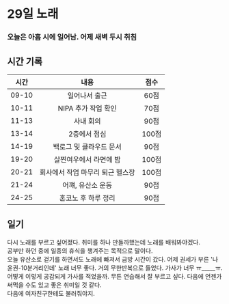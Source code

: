 # 29일 노래

### 오늘은 아홉 시에 일어남. 어제 새벽 두시 취침

## 시간 기록 
|시간|내용|점수|
|:-:|:-:|:-:|
|09-10|일어나서 출근|60점|
|10-11|NIPA 추가 작업 확인|70점|
|11-13|사내 회의|90점|
|13-14|2층에서 점심|100점|
|14-19|백로그 및 클라우드 문서|90점|
|19-20|살찐여우에서 라면에 밥|100점|
|20-21|회사에서 작업 마무리 퇴근 헬스장|100점|
|21-24|어꺠, 유산소 운동|90점|
|24-25|혼코노 후 하루 정리|90점|

## 일기
다시 노래를 부르고 싶어졌다. 취미를 하나 만들까했는데 노래를 배워봐야겠다.  
공부만 하던 중에 일종의 휴식을 챙겨주는 목적으로 말이다.  
오늘 유산소로 걷기를 하면서도 노래에 빠져서 금방 시간이 갔다. 어제 권세가 부른 '나윤권-10분거리인데' 노래 너무 좋다. 거의 무한반복으로 들었다. 
가사가 너무 ㅠ_____ㅠ. 어떻게 이렇게 공감되게 가사를 적었을까. 무튼 연습해서 잘 부르고 싶다. 다음에 언젠가 써먹을 수도 있고 좋은 취미일 것 같다.  
다음에 여자친구한테도 불러줘야지. 
